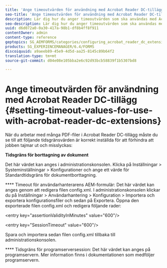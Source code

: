 ```yaml
---
title: 'Ange timeoutvärden för användning med Acrobat Reader DC-tillägg '
seo-title: 'Ange timeoutvärden för användning med Acrobat Reader DC-tillägg '
description: Lär dig hur du anger timeoutvärden som ska användas med Acrobat Reader DC-tillägg.
seo-description: Lär dig hur du anger timeoutvärden som ska användas med Acrobat Reader DC-tillägg.
uuid: d6d072a0-0a30-417a-98b1-df8b4ff8f911
contentOwner: admin
content-type: reference
geptopics: SG_AEMFORMS/categories/configuring_acrobat_reader_dc_extensions
products: SG_EXPERIENCEMANAGER/6.4/FORMS
discoiquuid: a9aeeb89-45e9-4d5d-aa25-8145c89b64f2
translation-type: tm+mt
source-git-commit: d04e08e105bba2e6c92d93bcb58839f1b5307bd8

---
```



# Ange timeoutvärden för användning med Acrobat Reader DC-tillägg {#setting-timeout-values-for-use-with-acrobat-reader-dc-extensions}

När du arbetar med många PDF-filer i Acrobat Reader DC-tillägg måste du se till att följande tidsgränsvärden är korrekt inställda för att förhindra att jobben tajmar ut och misslyckas:

**Tidsgräns för borttagning av dokument**

Det här värdet kan anges i administrationskonsolen. Klicka på Inställningar > Systeminställningar > Konfigurationer och ange ett värde för Standardtidsgräns för dokumentborttagning.

**** Timeout för användarhanterarens AEM-formulär: Det här värdet kan anges genom att redigera filen config.xml. I administrationskonsolen klickar du på Inställningar > Användarhantering > Konfiguration > Importera och exportera konfigurationsfiler och sedan på Exportera. Öppna den exporterade filen config.xml och redigera följande rader:

&lt;entry key=&quot;assertionValidityInMinutes&quot; value=&quot;600&quot;/>

&lt;entry key=&quot;SessionTimeout&quot; value=&quot;600&quot;/>

Spara och importera sedan filen config.xml tillbaka till administrationskonsolen.

**** Tidsgräns för programserversession: Det här värdet kan anges på programservern. Mer information finns i dokumentationen som medföljer programservern.
